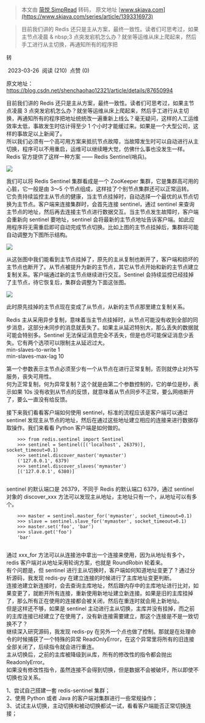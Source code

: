 > 本文由 [简悦 SimpRead](http://ksria.com/simpread/) 转码， 原文地址 [www.skjava.com](https://www.skjava.com/series/article/1393316973)

> 目前我们讲的 Redis 还只是主从方案，最终一致性。读者们可思考过，如果主节点凌晨 & nbsp;3 点突发宕机怎么办？就坐等运维从床上爬起来，然后手工进行从主切换，再通知所有的程序把

转

 2023-03-26  阅读 (210)  点赞 (0)

原文地址：https://blog.csdn.net/shenchaohao12321/article/details/87650994

目前我们讲的 Redis 还只是主从方案，最终一致性。读者们可思考过，如果主节点凌晨 3 点突发宕机怎么办？就坐等运维从床上爬起来，然后手工进行从主切换，再通知所有的程序把地址统统改一遍重新上线么？毫无疑问，这样的人工运维效率太低，事故发生时估计得至少 1 个小时才能缓过来。如果是一个大型公司，这样的事故足以上新闻了。  
所以我们必须有一个高可用方案来抵抗节点故障，当故障发生时可以自动进行从主切换，程序可以不用重启，运维可以继续睡大觉，仿佛什么事也没发生一样。Redis 官方提供了这样一种方案 —— Redis Sentinel(哨兵)。

![](http://image.skjava.com/article/series/redis/202303261119447481.png)

我们可以将 Redis Sentinel 集群看成是一个 ZooKeeper 集群，它是集群高可用的心脏，它一般是由 3～5 个节点组成，这样挂了个别节点集群还可以正常运转。  
它负责持续监控主从节点的健康，当主节点挂掉时，自动选择一个最优的从节点切换为主节点。客户端来连接集群时，会首先连接 sentinel，通过 sentinel 来查询主节点的地址，然后再去连接主节点进行数据交互。当主节点发生故障时，客户端会重新向 sentinel 要地址，sentinel 会将最新的主节点地址告诉客户端。如此应用程序将无需重启即可自动完成节点切换。比如上图的主节点挂掉后，集群将可能自动调整为下图所示结构。

![](http://image.skjava.com/article/series/redis/202303261119454702.png)

从这张图中我们能看到主节点挂掉了，原先的主从复制也断开了，客户端和损坏的主节点也断开了。从节点被提升为新的主节点，其它从节点开始和新的主节点建立复制关系。客户端通过新的主节点继续进行交互。Sentinel 会持续监控已经挂掉了主节点，待它恢复后，集群会调整为下面这张图。

![](http://image.skjava.com/article/series/redis/202303261119462963.png)

此时原先挂掉的主节点现在变成了从节点，从新的主节点那里建立复制关系。

Redis 主从采用异步复制，意味着当主节点挂掉时，从节点可能没有收到全部的同步消息，这部分未同步的消息就丢失了。如果主从延迟特别大，那么丢失的数据就可能会特别多。Sentinel 无法保证消息完全不丢失，但是也尽可能保证消息少丢失。它有两个选项可以限制主从延迟过大。  
min-slaves-to-write 1  
min-slaves-max-lag 10

第一个参数表示主节点必须至少有一个从节点在进行正常复制，否则就停止对外写服务，丧失可用性。  
何为正常复制，何为异常复制？这个就是由第二个参数控制的，它的单位是秒，表示如果 10s 没有收到从节点的反馈，就意味着从节点同步不正常，要么网络断开了，要么一直没有给反馈。

接下来我们看看客户端如何使用 sentinel，标准的流程应该是客户端可以通过 sentinel 发现主从节点的地址，然后在通过这些地址建立相应的连接来进行数据存取操作。我们来看看 Python 客户端是如何做的。

```
    >>> from redis.sentinel import Sentinel 
    >>> sentinel = Sentinel([('localhost', 26379)], socket_timeout=0.1) 
    >>> sentinel.discover_master('mymaster') 
    ('127.0.0.1', 6379) 
    >>> sentinel.discover_slaves('mymaster') 
    [('127.0.0.1', 6380)] 


```

sentinel 的默认端口是 26379，不同于 Redis 的默认端口 6379，通过 sentinel 对象的 discover_xxx 方法可以发现主从地址，主地址只有一个，从地址可以有多个。

```
    >>> master = sentinel.master_for('mymaster', socket_timeout=0.1) 
    >>> slave = sentinel.slave_for('mymaster', socket_timeout=0.1) 
    >>> master.set('foo', 'bar') 
    >>> slave.get('foo') 
    'bar' 


```

通过 xxx_for 方法可以从连接池中拿出一个连接来使用，因为从地址有多个，redis 客户端对从地址采用轮询方案，也就是 RoundRobin 轮着来。  
有个问题是，但 sentinel 进行主从切换时，客户端如何知道地址变更了 ? 通过分析源码，我发现 redis-py 在建立连接的时候进行了主库地址变更判断。  
连接池建立新连接时，会去查询主库地址，然后跟内存中的主库地址进行比对，如果变更了，就断开所有连接，重新使用新地址建立新连接。如果是旧的主库挂掉了，那么所有正在使用的连接都会被关闭，然后在重连时就会用上新地址。  
但是这样还不够，如果是 sentinel 主动进行主从切换，主库并没有挂掉，而之前的主库连接已经建立了在使用了，没有新连接需要建立，那这个连接是不是一致切换不了？  
继续深入研究源码，我发现 redis-py 在另外一个点也做了控制。那就是在处理命令的时候捕获了一个特殊的异常 ReadOnlyError，在这个异常里将所有的旧连接全部关闭了，后续指令就会进行重连。  
主从切换后，之前的主库被降级到从库，所有的修改性的指令都会抛出 ReadonlyError。  
如果没有修改性指令，虽然连接不会得到切换，但是数据不会被破坏，所以即使不切换也没关系。

1、尝试自己搭建一套 redis-sentinel 集群；  
2、使用 Python 或者 Java 的客户端对集群进行一些常规操作；  
3、试试主从切换，主动切换和被动切换都试一试，看看客户端能否正常切换连接；